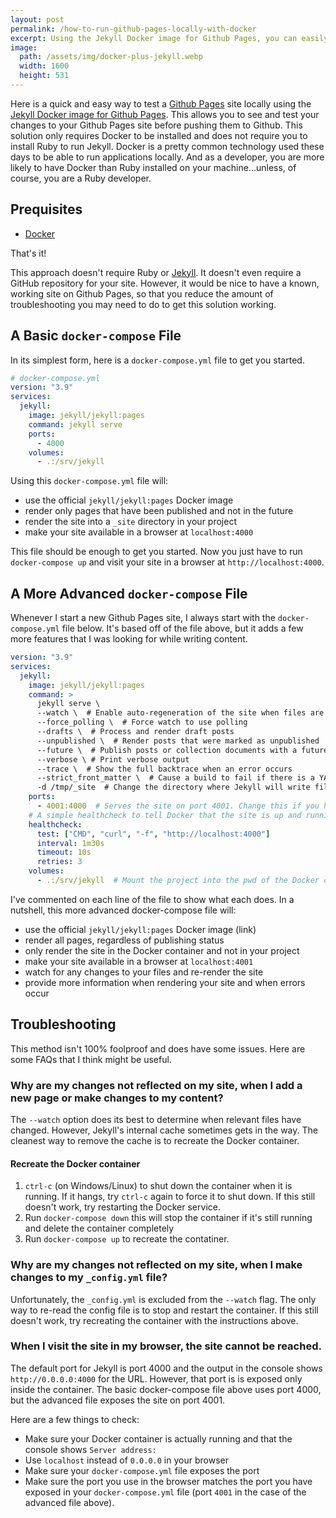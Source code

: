 ```yaml
---
layout: post
permalink: /how-to-run-github-pages-locally-with-docker
excerpt: Using the Jekyll Docker image for Github Pages, you can easily test a Github Pages site locally before pushing to Github.
image:
  path: /assets/img/docker-plus-jekyll.webp
  width: 1600
  height: 531
---
```


Here is a quick and easy way to test a [Github Pages](https://pages.github.com/) site locally using the [Jekyll Docker image for Github Pages](https://hub.docker.com/r/jekyll/jekyll/tags?name=pages&page=1&ordering=last_updated). This allows you to see and test your changes to your Github Pages site before pushing them to Github. This solution only requires Docker to be installed and does not require you to install Ruby to run Jekyll. Docker is a pretty common technology used these days to be able to run applications locally. And as a developer, you are more likely to have Docker than Ruby installed on your machine...unless, of course, you are a Ruby developer.

## Prequisites
- [Docker](https://www.docker.com/products/personal)

That's it!

This approach doesn't require Ruby or [Jekyll](https://jekyllrb.com/). It doesn't even require a GitHub repository for your site. However, it would be nice to have a known, working site on Github Pages, so that you reduce the amount of troubleshooting you may need to do to get this solution working.

## A Basic `docker-compose` File
In its simplest form, here is a `docker-compose.yml` file to get you started.

```yaml
# docker-compose.yml
version: "3.9"
services:
  jekyll:
    image: jekyll/jekyll:pages
    command: jekyll serve
    ports:
      - 4000
    volumes:
      - .:/srv/jekyll
```

Using this `docker-compose.yml` file will:
- use the official `jekyll/jekyll:pages` Docker image
- render only pages that have been published and not in the future
- render the site into a `_site` directory in your project
- make your site available in a browser at `localhost:4000`

This file should be enough to get you started. Now you just have to run `docker-compose up` and visit your site in a browser at `http://localhost:4000`.

## A More Advanced `docker-compose` File
Whenever I start a new Github Pages site, I always start with the `docker-compose.yml` file below. It's based off of the file above, but it adds a few more features that I was looking for while writing content.

```yaml
version: "3.9"
services:
  jekyll:
    image: jekyll/jekyll:pages
    command: >
      jekyll serve \
      --watch \  # Enable auto-regeneration of the site when files are modified.
      --force_polling \  # Force watch to use polling
      --drafts \  # Process and render draft posts
      --unpublished \  # Render posts that were marked as unpublished
      --future \  # Publish posts or collection documents with a future date
      --verbose \ # Print verbose output
      --trace \  # Show the full backtrace when an error occurs
      --strict_front_matter \  # Cause a build to fail if there is a YAML syntax error in a page's front matter
      -d /tmp/_site  # Change the directory where Jekyll will write files
    ports:
      - 4001:4000  # Serves the site on port 4001. Change this if you have other apps running on that port
    # A simple healthcheck to tell Docker that the site is up and running
    healthcheck:
      test: ["CMD", "curl", "-f", "http://localhost:4000"]
      interval: 1m30s
      timeout: 10s
      retries: 3
    volumes:
      - .:/srv/jekyll  # Mount the project into the pwd of the Docker container
```

I've commented on each line of the file to show what each does. In a nutshell, this more advanced docker-compose file will:
- use the official `jekyll/jekyll:pages` Docker image (link)
- render all pages, regardless of publishing status
- only render the site in the Docker container and not in your project
- make your site available in a browser at `localhost:4001`
- watch for any changes to your files and re-render the site
- provide more information when rendering your site and when errors occur

## Troubleshooting
This method isn't 100% foolproof and does have some issues. Here are some FAQs that I think might be useful.

### Why are my changes not reflected on my site, when I add a new page or make changes to my content?
The `--watch` option does its best to determine when relevant files have changed. However, Jekyll's internal cache sometimes gets in the way. The cleanest way to remove the cache is to recreate the Docker container.

#### Recreate the Docker container
1. `ctrl-c` (on Windows/Linux) to shut down the container when it is running. If it hangs, try `ctrl-c` again to force it to shut down. If this still doesn't work, try restarting the Docker service.
2. Run `docker-compose down` this will stop the container if it's still running and delete the container completely
3. Run `docker-compose up` to recreate the contatiner.

### Why are my changes not reflected on my site, when I make changes to my `_config.yml` file?
Unfortunately, the `_config.yml` is excluded from the `--watch` flag. The only way to re-read the config file is to stop and restart the container. If this still doesn't work, try recreating the container with the instructions above.

### When I visit the site in my browser, the site cannot be reached.
The default port for Jekyll is port 4000 and the output in the console shows `http://0.0.0.0:4000` for the URL. However, that port is is exposed only inside the container. The basic docker-compose file above uses port 4000, but the advanced file exposes the site on port 4001.

Here are a few things to check:
- Make sure your Docker container is actually running and that the console shows `Server address: `
- Use `localhost` instead of `0.0.0.0` in your browser
- Make sure your `docker-compose.yml` file exposes the port
- Make sure the port you use in the browser matches the port you have exposed in your `docker-compose.yml` file (port `4001` in the case of the advanced file above).